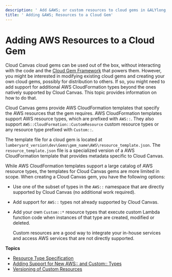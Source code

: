```yaml
---
description: ' Add &AWS; or custom resources to cloud gems in &ALYlong;. '
title: ' Adding &AWS; Resources to a Cloud Gem'
---
```

# Adding AWS Resources to a Cloud Gem<a name="cloud-canvas-cgf-adding-aws-resources"></a>

Cloud Canvas cloud gems can be used out of the box, without interacting with the code and the [Cloud Gem Framework](/docs/userguide/gems/cloud-canvas/framework-intro.md) that powers them\. However, you might be interested in modifying existing cloud gems and creating your own cloud gems, possibly for distribution to others\. If so, you might need to add support for additional AWS CloudFormation types beyond the ones natively supported by Cloud Canvas\. This topic provides information on how to do that\.

Cloud Canvas gems provide AWS CloudFormation templates that specify the AWS resources that the gem requires\. AWS CloudFormation templates support AWS resource types, which are prefixed with `AWS::`\. They also support `AWS::CloudFormation::CustomResource` custom resource types or any resource type prefixed with `Custom::`\.

The template file for a cloud gem is located at `lumberyard_version\dev\Gems\gem_name\AWS\resource_template.json`\. The `resource_template.json` file is a specialized version of a AWS CloudFormation template that provides metadata specific to Cloud Canvas\.

While AWS CloudFormation templates support a large catalog of AWS resource types, the templates for Cloud Canvas gems are more limited in scope\. When creating a Cloud Canvas gem, you have the following options:
+ Use one of the subset of types in the `AWS::` namespace that are directly supported by Cloud Canvas \(no additional work required\)\.
+ Add support for `AWS::` types not already supported by Cloud Canvas\. 
+ Add your own `Custom::*` resource types that execute custom Lambda function code when instances of that type are created, modified or deleted\. 

  Custom resources are a good way to integrate your in\-house services and access AWS services that are not directly supported\.

**Topics**
+ [Resource Type Specification](/docs/userguide/gems/cloud-canvas/cgf-adding-aws-resources-resource-type-specification.md)
+ [Adding Support for New AWS:: and Custom:: Types](/docs/userguide/gems/cloud-canvas/cgf-adding-aws-resources-adding-support-for-new-aws-and-custom-types.md)
+ [Versioning of Custom Resources](/docs/userguide/gems/cloud-canvas/cgf-adding-aws-resources-versioning.md)